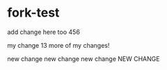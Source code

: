 # fork-test
add change here too 456

my change
13 more of my changes!

new change
new change
new change
NEW CHANGE
